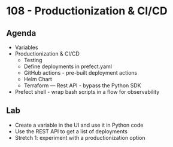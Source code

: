 # 108 - Productionization & CI/CD

## Agenda

- Variables
- Productionization & CI/CD
  - Testing
  - Define deployments in prefect.yaml
  - GitHub actions - pre-built deployment actions
  - Helm Chart
  - Terraform
— Rest API - bypass the Python SDK
- Prefect shell - wrap bash scripts in a flow for observability

## Lab

- Create a variable in the UI and use it in Python code
- Use the REST API to get a list of deployments
- Stretch 1: experiment with a productionization option
